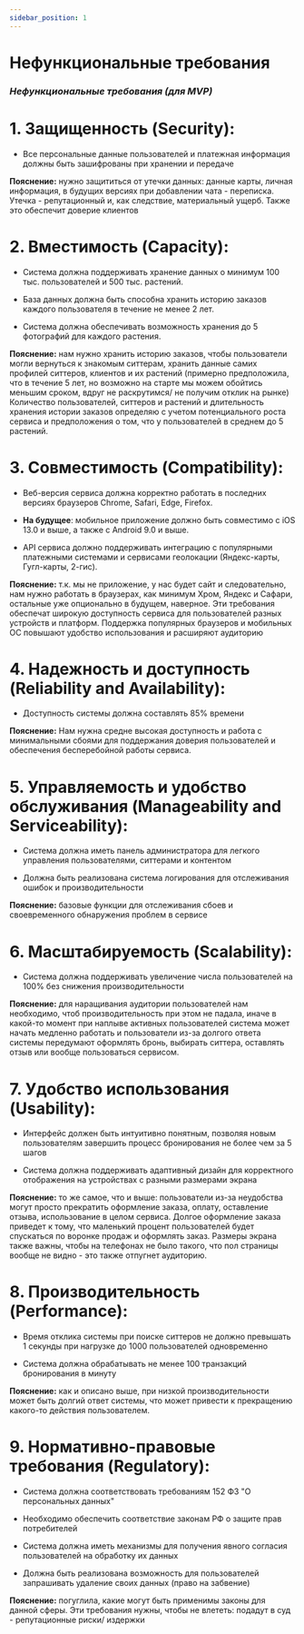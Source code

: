 ```yaml
---
sidebar_position: 1
---
```

# Нефункциональные требования
### ***Нефункциональные требования (для MVP)***



# 1. Защищенность (Security):

  - Все персональные данные пользователей и платежная информация должны быть зашифрованы при хранении и передаче

  **Пояснение:** нужно защититься от утечки данных: данные карты, личная информация, в будущих версиях при добавлении чата - переписка. Утечка - репутационный и, как следствие, материальный ущерб. Также это обеспечит доверие клиентов

# 2. Вместимость (Capacity):

  - Система должна поддерживать хранение данных о минимум 100 тыс. пользователей и 500 тыс. растений.

  - База данных должна быть способна хранить историю заказов каждого пользователя в течение не менее 2 лет.

  - Система должна обеспечивать возможность хранения до 5 фотографий для каждого растения.
   
  **Пояснение:** нам нужно хранить историю заказов, чтобы пользователи могли вернуться к знакомым ситтерам, хранить данные самих профилей ситтеров, клиентов и их растений (примерно предположила, что в течение 5 лет, но возможно на старте мы можем обойтись меньшим сроком, вдруг не раскрутимся/ не получим  отклик на рынке)
Количество пользователей, ситтеров и растений и длительность хранения истории заказов определяю с учетом потенциального роста сервиса и предположения о том, что у пользователей в среднем до 5 растений.

# 3. Совместимость (Compatibility):

  - Веб-версия сервиса должна корректно работать в последних версиях браузеров Chrome, Safari, Edge, Firefox.

  - **На будущее**: мобильное приложение должно быть совместимо с iOS 13.0 и выше, а также с Android 9.0 и выше.

  - API сервиса должно поддерживать интеграцию с популярными платежными системами и сервисами геолокации (Яндекс-карты, Гугл-карты, 2-гис).

  **Пояснение:** т.к. мы не приложение, у нас будет сайт и следовательно, нам нужно работать в браузерах, как минимум Хром, Яндекс и Сафари, остальные уже опционально в будущем, наверное.
Эти требования обеспечат широкую доступность сервиса для пользователей разных устройств и платформ. Поддержка популярных браузеров и мобильных ОС повышают удобство использования и расширяют аудиторию

# 4. Надежность и доступность (Reliability and Availability):

  - Доступность системы должна составлять 85% времени

  **Пояснение:** Нам нужна средне высокая доступность и работа с минимальными сбоями для поддержания доверия пользователей и обеспечения бесперебойной работы сервиса.

# 5. Управляемость и удобство обслуживания (Manageability and Serviceability):

  - Система должна иметь панель администратора для легкого управления пользователями, ситтерами и контентом

  - Должна быть реализована система логирования для отслеживания ошибок и производительности

  **Пояснение:** базовые функции для отслеживания сбоев и  своевременного обнаружения проблем в сервисе

# 6. Масштабируемость (Scalability):

  - Система должна поддерживать увеличение числа пользователей на 100% без снижения производительности

  **Пояснение:** для наращивания аудитории пользователей нам необходимо, чтоб производительность при этом не падала, иначе в какой-то момент при наплыве активных пользователей система может начать медленно работать и пользователи из-за долгого ответа системы передумают оформлять бронь, выбирать ситтера, оставлять отзыв или вообще пользоваться сервисом.

# 7. Удобство использования (Usability):

  - Интерфейс должен быть интуитивно понятным, позволяя новым пользователям завершить процесс бронирования не более чем за 5 шагов

  - Система должна поддерживать адаптивный дизайн для корректного отображения на устройствах с разными размерами экрана

  **Пояснение:** то же самое, что и выше: пользователи из-за неудобства могут просто прекратить оформление заказа, оплату, оставление отзыва, использование в целом сервиса. Долгое оформление заказа приведет к тому, что маленький процент  пользователей будет спускаться по воронке продаж и оформлять заказ.
Размеры экрана также важны, чтобы на телефонах не было такого, что пол страницы вообще не видно - это также отпугнет аудиторию.

# 8. Производительность (Performance):

  - Время отклика системы при поиске ситтеров не должно превышать 1 секунды при нагрузке до 1000 пользователей одновременно

  - Система должна обрабатывать не менее 100 транзакций бронирования в минуту

  **Пояснение:** как и описано выше, при низкой производительности может быть долгий ответ системы, что может привести к прекращению какого-то действия пользователем. 

# 9. Нормативно-правовые требования (Regulatory):

  - Система должна соответствовать требованиям 152 ФЗ "О персональных данных"

  - Необходимо обеспечить соответствие законам РФ о защите прав потребителей

  - Система должна иметь механизмы для получения явного согласия пользователей на обработку их данных

  - Должна быть реализована возможность для пользователей запрашивать удаление своих данных (право на забвение)

  **Пояснение:** погуглила, какие могут быть применимы законы для данной сферы. Эти требования нужны, чтобы не влететь: подадут в суд - репутационные риски/ издержки

  


